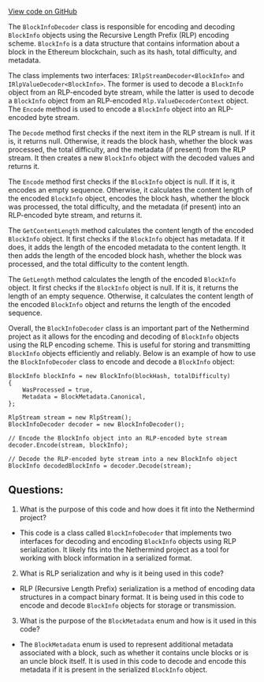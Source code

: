 [View code on GitHub](https://github.com/NethermindEth/nethermind/src/Nethermind/Nethermind.Serialization.Rlp/BlockInfoDecoder.cs)

The `BlockInfoDecoder` class is responsible for encoding and decoding `BlockInfo` objects using the Recursive Length Prefix (RLP) encoding scheme. `BlockInfo` is a data structure that contains information about a block in the Ethereum blockchain, such as its hash, total difficulty, and metadata.

The class implements two interfaces: `IRlpStreamDecoder<BlockInfo>` and `IRlpValueDecoder<BlockInfo>`. The former is used to decode a `BlockInfo` object from an RLP-encoded byte stream, while the latter is used to decode a `BlockInfo` object from an RLP-encoded `Rlp.ValueDecoderContext` object. The `Encode` method is used to encode a `BlockInfo` object into an RLP-encoded byte stream.

The `Decode` method first checks if the next item in the RLP stream is null. If it is, it returns null. Otherwise, it reads the block hash, whether the block was processed, the total difficulty, and the metadata (if present) from the RLP stream. It then creates a new `BlockInfo` object with the decoded values and returns it.

The `Encode` method first checks if the `BlockInfo` object is null. If it is, it encodes an empty sequence. Otherwise, it calculates the content length of the encoded `BlockInfo` object, encodes the block hash, whether the block was processed, the total difficulty, and the metadata (if present) into an RLP-encoded byte stream, and returns it.

The `GetContentLength` method calculates the content length of the encoded `BlockInfo` object. It first checks if the `BlockInfo` object has metadata. If it does, it adds the length of the encoded metadata to the content length. It then adds the length of the encoded block hash, whether the block was processed, and the total difficulty to the content length.

The `GetLength` method calculates the length of the encoded `BlockInfo` object. It first checks if the `BlockInfo` object is null. If it is, it returns the length of an empty sequence. Otherwise, it calculates the content length of the encoded `BlockInfo` object and returns the length of the encoded sequence.

Overall, the `BlockInfoDecoder` class is an important part of the Nethermind project as it allows for the encoding and decoding of `BlockInfo` objects using the RLP encoding scheme. This is useful for storing and transmitting `BlockInfo` objects efficiently and reliably. Below is an example of how to use the `BlockInfoDecoder` class to encode and decode a `BlockInfo` object:

```
BlockInfo blockInfo = new BlockInfo(blockHash, totalDifficulty)
{
    WasProcessed = true,
    Metadata = BlockMetadata.Canonical,
};

RlpStream stream = new RlpStream();
BlockInfoDecoder decoder = new BlockInfoDecoder();

// Encode the BlockInfo object into an RLP-encoded byte stream
decoder.Encode(stream, blockInfo);

// Decode the RLP-encoded byte stream into a new BlockInfo object
BlockInfo decodedBlockInfo = decoder.Decode(stream);
```
## Questions: 
 1. What is the purpose of this code and how does it fit into the Nethermind project?
- This code is a class called `BlockInfoDecoder` that implements two interfaces for decoding and encoding `BlockInfo` objects using RLP serialization. It likely fits into the Nethermind project as a tool for working with block information in a serialized format.

2. What is RLP serialization and why is it being used in this code?
- RLP (Recursive Length Prefix) serialization is a method of encoding data structures in a compact binary format. It is being used in this code to encode and decode `BlockInfo` objects for storage or transmission.

3. What is the purpose of the `BlockMetadata` enum and how is it used in this code?
- The `BlockMetadata` enum is used to represent additional metadata associated with a block, such as whether it contains uncle blocks or is an uncle block itself. It is used in this code to decode and encode this metadata if it is present in the serialized `BlockInfo` object.